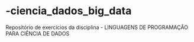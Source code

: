 # -ciencia_dados_big_data
Repositório de exercícios da disciplina - LINGUAGENS DE PROGRAMAÇÃO PARA CIÊNCIA DE DADOS

